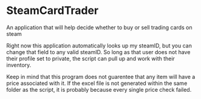 # SteamCardTrader
An application that will help decide whether to buy or sell trading cards on steam

Right now this application automatically looks up my steamID, but you can change that field to any valid steamID.
So long as that user does not have their profile set to private, the script can pull up and work with their inventory.

Keep in mind that this program does not guarentee that any item will have a price associated with it.
If the excel file is not generated within the same folder as the script, it is probably because every single price check failed.
